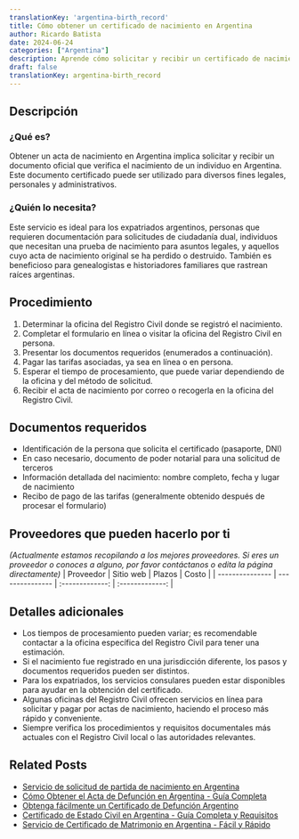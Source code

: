 ```yaml
---
translationKey: 'argentina-birth_record'
title: Cómo obtener un certificado de nacimiento en Argentina
author: Ricardo Batista
date: 2024-06-24
categories: ["Argentina"]
description: Aprende cómo solicitar y recibir un certificado de nacimiento argentino certificado, paso a paso, con todos los documentos requeridos.
draft: false
translationKey: argentina-birth_record
---
```


## Descripción
### ¿Qué es?

Obtener un acta de nacimiento en Argentina implica solicitar y recibir un documento oficial que verifica el nacimiento de un individuo en Argentina. Este documento certificado puede ser utilizado para diversos fines legales, personales y administrativos.

### ¿Quién lo necesita?

Este servicio es ideal para los expatriados argentinos, personas que requieren documentación para solicitudes de ciudadanía dual, individuos que necesitan una prueba de nacimiento para asuntos legales, y aquellos cuyo acta de nacimiento original se ha perdido o destruido. También es beneficioso para genealogistas e historiadores familiares que rastrean raíces argentinas.

## Procedimiento

1. Determinar la oficina del Registro Civil donde se registró el nacimiento.
2. Completar el formulario en línea o visitar la oficina del Registro Civil en persona.
3. Presentar los documentos requeridos (enumerados a continuación).
4. Pagar las tarifas asociadas, ya sea en línea o en persona.
5. Esperar el tiempo de procesamiento, que puede variar dependiendo de la oficina y del método de solicitud.
6. Recibir el acta de nacimiento por correo o recogerla en la oficina del Registro Civil.

## Documentos requeridos

- Identificación de la persona que solicita el certificado (pasaporte, DNI)
- En caso necesario, documento de poder notarial para una solicitud de terceros
- Información detallada del nacimiento: nombre completo, fecha y lugar de nacimiento
- Recibo de pago de las tarifas (generalmente obtenido después de procesar el formulario)

## Proveedores que pueden hacerlo por ti
_(Actualmente estamos recopilando a los mejores proveedores. Si eres un proveedor o conoces a alguno, por favor contáctanos o edita la página directamente)_
| Proveedor        |     Sitio web     |     Plazos    |       Costo      |
| --------------- | --------------- |  :-------------: | :-------------: |

## Detalles adicionales

- Los tiempos de procesamiento pueden variar; es recomendable contactar a la oficina específica del Registro Civil para tener una estimación.
- Si el nacimiento fue registrado en una jurisdicción diferente, los pasos y documentos requeridos pueden ser distintos.
- Para los expatriados, los servicios consulares pueden estar disponibles para ayudar en la obtención del certificado.
- Algunas oficinas del Registro Civil ofrecen servicios en línea para solicitar y pagar por actas de nacimiento, haciendo el proceso más rápido y conveniente.
- Siempre verifica los procedimientos y requisitos documentales más actuales con el Registro Civil local o las autoridades relevantes.
## Related Posts

- [Servicio de solicitud de partida de nacimiento en Argentina](https://tramitit.com/es/guides/argentina/certificado_de_nacimiento/)
- [Cómo Obtener el Acta de Defunción en Argentina - Guía Completa](https://tramitit.com/es/guides/argentina/partida_de_defunci%C3%B3n/)
- [Obtenga fácilmente un Certificado de Defunción Argentino](https://tramitit.com/es/guides/argentina/certificado_de_defunci%C3%B3n/)
- [Certificado de Estado Civil en Argentina - Guía Completa y Requisitos](https://tramitit.com/es/guides/argentina/solicitud_de_certificado_de_solter%C3%ADa/)
- [Servicio de Certificado de Matrimonio en Argentina - Fácil y Rápido](https://tramitit.com/es/guides/argentina/certificado_de_matrimonio/)